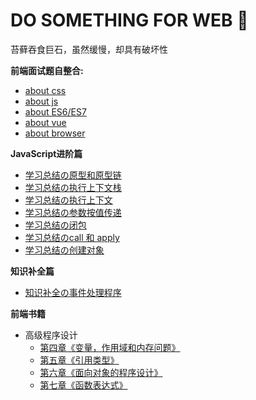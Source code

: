 ﻿# DO SOMETHING FOR WEB :runner:
 
 苔藓吞食巨石，虽然缓慢，却具有破坏性

**前端面试题自整合:**
  * [about css](https://github.com/AngellinaZ/blog/blob/master/%E9%9D%A2%E8%AF%95%E9%A2%98%E8%87%AA%E5%90%88%E9%9B%86/css%E9%83%A8%E5%88%86.md)
  * [about js](https://github.com/AngellinaZ/blog/blob/master/%E9%9D%A2%E8%AF%95%E9%A2%98%E8%87%AA%E5%90%88%E9%9B%86/js%E9%83%A8%E5%88%86.md)
  * [about ES6/ES7](https://github.com/AngellinaZ/learning-process/blob/master/%E9%9D%A2%E8%AF%95%E9%A2%98%E8%87%AA%E5%90%88%E9%9B%86/ES6%E9%83%A8%E5%88%86.md)
  * [about vue](https://github.com/AngellinaZ/learning-process/blob/master/%E9%9D%A2%E8%AF%95%E9%A2%98%E8%87%AA%E5%90%88%E9%9B%86/vue%E9%83%A8%E5%88%86.md)
  * [about browser](https://github.com/AngellinaZ/blog/blob/master/%E9%9D%A2%E8%AF%95%E9%A2%98%E8%87%AA%E5%90%88%E9%9B%86/%E6%B5%8F%E8%A7%88%E5%99%A8%E9%83%A8%E5%88%86.md)



**JavaScript进阶篇**
  * [学习总结の原型和原型链](https://github.com/AngellinaZ/blog/blob/master/articles/%E5%AD%A6%E4%B9%A0%E6%80%BB%E7%BB%93/%E5%AD%A6%E4%B9%A0%E6%80%BB%E7%BB%93%E3%81%AE%E5%8E%9F%E5%9E%8B%E5%92%8C%E5%8E%9F%E5%9E%8B%E9%93%BE.md)
  * [学习总结の执行上下文栈](https://github.com/AngellinaZ/blog/blob/master/articles/%E5%AD%A6%E4%B9%A0%E6%80%BB%E7%BB%93/%E5%AD%A6%E4%B9%A0%E6%80%BB%E7%BB%93%E3%81%AE%E6%89%A7%E8%A1%8C%E4%B8%8A%E4%B8%8B%E6%96%87%E6%A0%88.md)
  * [学习总结の执行上下文](https://github.com/AngellinaZ/blog/blob/master/articles/%E5%AD%A6%E4%B9%A0%E6%80%BB%E7%BB%93/%E5%AD%A6%E4%B9%A0%E6%80%BB%E7%BB%93%E3%81%AE%E6%89%A7%E8%A1%8C%E4%B8%8A%E4%B8%8B%E6%96%87.md)
  * [学习总结の参数按值传递](https://github.com/AngellinaZ/blog/blob/master/articles/%E5%AD%A6%E4%B9%A0%E6%80%BB%E7%BB%93/%E5%AD%A6%E4%B9%A0%E6%80%BB%E7%BB%93%E3%81%AE%E5%8F%82%E6%95%B0%E6%8C%89%E5%80%BC%E4%BC%A0%E9%80%92.md)		
  * [学习总结の闭包](https://github.com/AngellinaZ/blog/blob/master/articles/%E5%AD%A6%E4%B9%A0%E6%80%BB%E7%BB%93/%E5%AD%A6%E4%B9%A0%E6%80%BB%E7%BB%93%E3%81%AE%E9%97%AD%E5%8C%85(Closure).md)
  * [学习总结のcall 和 apply](https://github.com/AngellinaZ/blog/blob/master/articles/%E5%AD%A6%E4%B9%A0%E6%80%BB%E7%BB%93/%E5%AD%A6%E4%B9%A0%E6%80%BB%E7%BB%93%E3%81%AEcall%20%E5%92%8C%20apply.md)
  * [学习总结の创建对象](https://github.com/AngellinaZ/blog/blob/master/articles/%E5%AD%A6%E4%B9%A0%E6%80%BB%E7%BB%93/%E5%AD%A6%E4%B9%A0%E6%80%BB%E7%BB%93%E3%81%AE%E5%88%9B%E5%BB%BA%E5%AF%B9%E8%B1%A1.md)


**知识补全篇**
  * [知识补全の事件处理程序](https://github.com/AngellinaZ/blog/blob/master/articles/%E7%9F%A5%E8%AF%86%E8%A1%A5%E5%85%A8/%E7%9F%A5%E8%AF%86%E8%A1%A5%E5%85%A8%E3%81%AE%E4%BA%8B%E4%BB%B6%E5%A4%84%E7%90%86%E7%A8%8B%E5%BA%8F.md)

**前端书籍**
* 高级程序设计
  * [第四章《变量，作用域和内存问题》](https://github.com/AngellinaZ/learnWeb/blob/master/books/%E9%AB%98%E7%BA%A7%E7%A8%8B%E5%BA%8F%E8%AE%BE%E8%AE%A1/%E7%AC%AC%E5%9B%9B%E7%AB%A0%E3%80%8A%E5%8F%98%E9%87%8F%EF%BC%8C%E4%BD%9C%E7%94%A8%E5%9F%9F%E5%92%8C%E5%86%85%E5%AD%98%E9%97%AE%E9%A2%98%E3%80%8B/%E5%8F%98%E9%87%8F%EF%BC%8C%E4%BD%9C%E7%94%A8%E5%9F%9F%E5%92%8C%E5%86%85%E5%AD%98%E9%97%AE%E9%A2%98.md)
  * [第五章《引用类型》](https://github.com/AngellinaZ/learnWeb/blob/master/books/%E9%AB%98%E7%BA%A7%E7%A8%8B%E5%BA%8F%E8%AE%BE%E8%AE%A1/%E7%AC%AC%E4%BA%94%E7%AB%A0%E3%80%8A%E5%BC%95%E7%94%A8%E7%B1%BB%E5%9E%8B%E3%80%8B/%E5%BC%95%E7%94%A8%E7%B1%BB%E5%9E%8B.md)
  * [第六章《面向对象的程序设计》](https://github.com/AngellinaZ/learnWeb/blob/master/books/%E9%AB%98%E7%BA%A7%E7%A8%8B%E5%BA%8F%E8%AE%BE%E8%AE%A1/%E7%AC%AC%E5%85%AD%E7%AB%A0%E3%80%8A%E9%9D%A2%E5%90%91%E5%AF%B9%E8%B1%A1%E7%9A%84%E7%A8%8B%E5%BA%8F%E8%AE%BE%E8%AE%A1%E3%80%8B/%E9%9D%A2%E5%90%91%E5%AF%B9%E8%B1%A1%E7%9A%84%E7%A8%8B%E5%BA%8F%E8%AE%BE%E8%AE%A1.md)
  * [第七章《函数表达式》](https://github.com/AngellinaZ/learnWeb/blob/master/books/%E9%AB%98%E7%BA%A7%E7%A8%8B%E5%BA%8F%E8%AE%BE%E8%AE%A1/%E7%AC%AC%E4%B8%83%E7%AB%A0%E3%80%8A%E5%87%BD%E6%95%B0%E8%A1%A8%E8%BE%BE%E5%BC%8F%E3%80%8B/%E5%87%BD%E6%95%B0%E8%A1%A8%E8%BE%BE%E5%BC%8F.md)